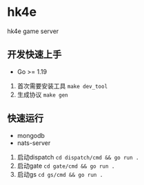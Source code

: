# hk4e

hk4e game server

## 开发快速上手

* Go >= 1.19

1. 首次需要安装工具 `make dev_tool`
1. 生成协议 `make gen`

## 快速运行

* mongodb
* nats-server

1. 启动dispatch `cd dispatch/cmd && go run .`
1. 启动gate `cd gate/cmd && go run .`
1. 启动gs `cd gs/cmd && go run .`
